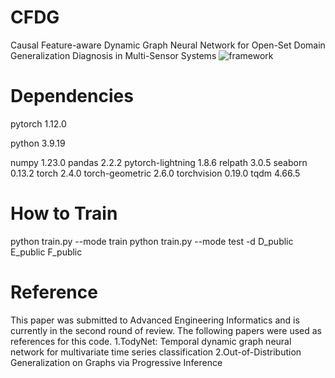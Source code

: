 # CFDG
Causal Feature-aware Dynamic Graph Neural Network for Open-Set Domain Generalization Diagnosis in Multi-Sensor Systems
![framework](https://github.com/user-attachments/assets/2446debc-b9b1-4278-bb57-54580b8cc217)
# Dependencies
pytorch 1.12.0

python 3.9.19

numpy 1.23.0
pandas 2.2.2
pytorch-lightning 1.8.6
relpath 3.0.5
seaborn 0.13.2
torch 2.4.0
torch-geometric 2.6.0
torchvision 0.19.0
tqdm 4.66.5
# How to Train
python train.py --mode train
python train.py --mode test -d D_public E_public F_public
# Reference
This paper was submitted to Advanced Engineering Informatics and is currently in the second round of review. The following papers were used as references for this code.
1.TodyNet: Temporal dynamic graph neural network for multivariate time series classification 
2.Out-of-Distribution Generalization on Graphs via Progressive Inference
